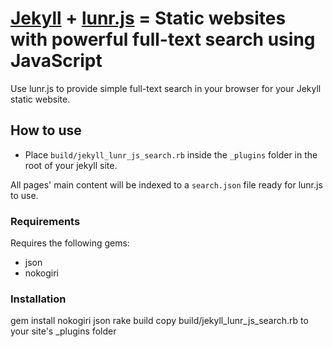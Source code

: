# [Jekyll](http://jekyllrb.com/) + [lunr.js](http://lunrjs.com/) = Static websites with powerful full-text search using JavaScript

Use lunr.js to provide simple full-text search in your browser for your Jekyll static website.

## How to use

* Place `build/jekyll_lunr_js_search.rb` inside the `_plugins` folder in the root of your jekyll site.

All pages' main content will be indexed to a `search.json` file ready for lunr.js to use.

### Requirements

Requires the following gems:

* json
* nokogiri

### Installation

  gem install nokogiri json
  rake build
  copy build/jekyll_lunr_js_search.rb to your site's _plugins folder

